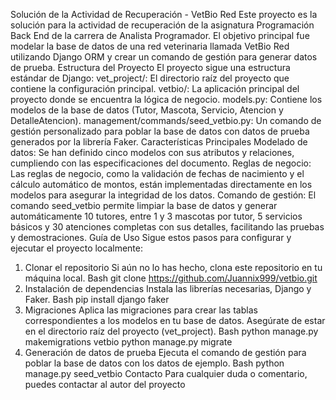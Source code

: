 Solución de la Actividad de Recuperación - VetBio Red
Este proyecto es la solución para la actividad de recuperación de la asignatura Programación Back End de la carrera de Analista Programador. El objetivo principal fue modelar la base de datos de una red veterinaria llamada VetBio Red utilizando Django ORM y crear un comando de gestión para generar datos de prueba.
Estructura del Proyecto
El proyecto sigue una estructura estándar de Django:
vet_project/: El directorio raíz del proyecto que contiene la configuración principal.
vetbio/: La aplicación principal del proyecto donde se encuentra la lógica de negocio.
models.py: Contiene los modelos de la base de datos (Tutor, Mascota, Servicio, Atencion y DetalleAtencion).
management/commands/seed_vetbio.py: Un comando de gestión personalizado para poblar la base de datos con datos de prueba generados por la librería Faker.
Características Principales
Modelado de datos: Se han definido cinco modelos con sus atributos y relaciones, cumpliendo con las especificaciones del documento.
Reglas de negocio: Las reglas de negocio, como la validación de fechas de nacimiento y el cálculo automático de montos, están implementadas directamente en los modelos para asegurar la integridad de los datos.
Comando de gestión: El comando seed_vetbio permite limpiar la base de datos y generar automáticamente 10 tutores, entre 1 y 3 mascotas por tutor, 5 servicios básicos y 30 atenciones completas con sus detalles, facilitando las pruebas y demostraciones.
Guía de Uso
Sigue estos pasos para configurar y ejecutar el proyecto localmente:
1.	Clonar el repositorio
Si aún no lo has hecho, clona este repositorio en tu máquina local.
Bash
git clone https://github.com/Juannix999/vetbio.git
2. Instalación de dependencias
Instala las librerías necesarias, Django y Faker.
Bash
pip install django faker
3. Migraciones
Aplica las migraciones para crear las tablas correspondientes a los modelos en tu base de datos. Asegúrate de estar en el directorio raíz del proyecto (vet_project).
Bash
python manage.py makemigrations vetbio
python manage.py migrate
4. Generación de datos de prueba
Ejecuta el comando de gestión para poblar la base de datos con los datos de ejemplo.
Bash
python manage.py seed_vetbio
Contacto
Para cualquier duda o comentario, puedes contactar al autor del proyecto
